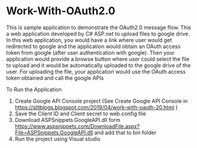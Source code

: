 # Work-With-OAuth2.0
This is sample application to demonstrate the OAuth2.0 message flow. This a web application developed by C# ASP.net to upload files to google drive. In this web application, you would have a link where user would get redirected to google and the application would obtain an OAuth access token from google (after user authentication with google). Then your application would provide a browse button where user could select the file to upload and it would be automatically uploaded to the google drive of the user. For uploading the file, your application would use the OAuth access token obtained and call the google APIs

To Run the Application
1. Create Google API Console project (See Create Google API Console in  https://slitblogs.blogspot.com/2019/04/work-with-oauth-20.html )
2. Save the Client ID and Client secret to web.config file
3. Download ASPSnippets.GoogleAPI.dll form https://www.aspsnippets.com/DownloadFile.aspx?File=ASPSnippets.GoogleAPI.dll and add that to      bin folder
3. Run the project using Visual studio
